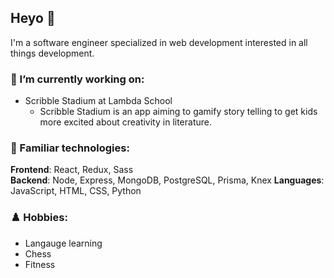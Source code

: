 <!-- ### Hi there 👋 -->
## Heyo 👋  
I'm a software engineer specialized in web development interested in all things development.

### 🔭 I’m currently working on:
* Scribble Stadium at Lambda School
  * Scribble Stadium is an app aiming to gamify story telling to get kids more excited about creativity in literature.

### 🧰 Familiar technologies:
**Frontend**: React, Redux, Sass  
**Backend**: Node, Express, MongoDB, PostgreSQL, Prisma, Knex
**Languages**: JavaScript, HTML, CSS, Python

### ♟️ Hobbies:
* Langauge learning
* Chess
* Fitness
<!--
- 👯 I’m looking to collaborate on ...
- 🤔 I’m looking for help with ...
- 💬 Ask me about ...
- 📫 How to reach me: ...
- 😄 Pronouns: ...
- ⚡ Fun fact: ...
-->
